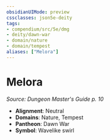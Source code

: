 ```yaml
---
obsidianUIMode: preview
cssclasses: json5e-deity
tags:
- compendium/src/5e/dmg
- deity/dawn-war
- domain/nature
- domain/tempest
aliases: ["Melora"]
---
```

# Melora
*Source: Dungeon Master's Guide p. 10* 

- **Alignment**: Neutral
- **Domains**: Nature, Tempest
- **Pantheon**: Dawn War
- **Symbol**: Wavelike swirl